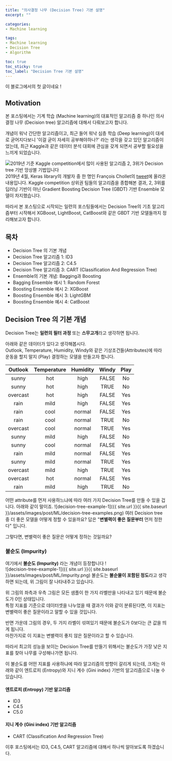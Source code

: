 ```yaml
---
title: "의사결정 나무 (Decision Tree) 기본 설명"
excerpt: ""

categories:
- Machine learning

tags:
- Machine learning
- Decision Tree
- Algorithm

toc: true
toc_sticky: true
toc_label: "Decision Tree 기본 설명"
---
```


이 블로그에서의 첫 글이네요 !

## Motivation
본 포스팅에서는 기계 학습 (Machine learning)의 대표적인 알고리즘 중 하나인 의사결정 나무 (Decision tree) 알고리즘에 대해서 다뤄보고자 합니다.

개념이 워낙 간단한 알고리즘이고, 최근 들어 워낙 심층 학습 (Deep learning)이 대세로 굳어지다보니 '이걸 굳이 자세히 공부해야하나?' 라는 생각을 갖고 있던 알고리즘이었는데, 최근 Kaggle과 같은 데이터 분석 대회에 관심을 갖게 되면서 공부할 필요성을 느끼게 되었습니다.

![2019년 기준 Kaggle competition에서 많이 사용된 알고리즘 2, 3위가 Decision tree 기반 앙상블 기법입니다](https://pbs.twimg.com/media/D3Pb_Q3UIAAuSWU?format=jpg&name=medium)  
2019년 4월, Keras library의 개발자 중 한 명인 François Chollet의 [tweet](https://twitter.com/fchollet/status/1113476428249464833?lang=en)에 올라온 내용입니다.
Kaggle competition 상위권 팀들의 알고리즘을 종합해본 결과, 2, 3위를 딥러닝 기반이 아닌 Gradient Boosting Decision Tree (GBDT) 기반 Ensemble 모델이 차지했습니다.

따라서 본 포스팅으로 시작되는 일련의 포스팅들에서는 Decision Tree의 기초 알고리즘부터 시작해서 XGBoost, LightBoost, CatBoost와 같은 GBDT 기반 모델들까지 정리해보고자 합니다.

## 목차
- Decision Tree 의 기본 개념
- Decision Tree 알고리즘 1: ID3
- Decision Tree 알고리즘 2: C4.5 
- Decision Tree 알고리즘 3: CART (Classification And Regression Tree)
- Ensemble의 기본 개념: Bagging과 Boosting
- Bagging Ensemble 예시 1: Random Forest
- Boosting Ensemble 예시 2: XGBoost
- Boosting Ensemble 예시 3: LightGBM
- Boosting Ensemble 예시 4: CatBoost
 
## Decision Tree 의 기본 개념
 
Decision Tree는 **일련의 필터 과정** 또는 **스무고개**라고 생각하면 됩니다.


아래와 같은 데이터가 있다고 생각해봅시다.  
Outlook, Temperature, Humidity, Windy와 같은 기상조건들(Attributes)에 따라 운동을 할지 말지 (Play) 결정하는 모델을 만들고자 합니다.

| Outlook  | Temperature | Humidity | Windy | Play |
|:--------:|:-----------:|:--------:|:-----:|:----:|
| sunny    | hot         | high     | FALSE | No   |
| sunny    | hot         | high     | TRUE  | No   |
| overcast | hot         | high     | FALSE | Yes  |
| rain     | mild        | high     | FALSE | Yes  |
| rain     | cool        | normal   | FALSE | Yes  |
| rain     | cool        | normal   | TRUE  | No   |
| overcast | cool        | normal   | TRUE  | Yes  |
| sunny    | mild        | high     | FALSE | No   |
| sunny    | cool        | normal   | FALSE | Yes  |
| rain     | mild        | normal   | FALSE | Yes  |
| sunny    | mild        | normal   | TRUE  | Yes  |
| overcast | mild        | high     | TRUE  | Yes  |
| overcast | hot         | normal   | FALSE | Yes  |
| rain     | mild        | high     | TRUE  | No   |

어떤 attribute를 먼저 사용하느냐에 따라 여러 가지 Decision Tree를 만들 수 있을 겁니다. 아래와 같이 말이죠.
![decision-tree-example-1]({{ site.url }}{{ site.baseurl }}/assets/images/post/ML/decision-tree-examples.png)
여러 Decision tree 중 더 좋은 모델을 어떻게 정할 수 있을까요?
답은 "**변별력이 좋은 질문부터** 먼저 정한다" 입니다.

그렇다면, 변별력이 좋은 질문은 어떻게 정하는 것일까요?


### 불순도 (Impurity)
여기에서 **불순도 (Impurity)** 라는 개념이 등장합니다 !  
![decision-tree-example-1]({{ site.url }}{{ site.baseurl }}/assets/images/post/ML/impurity.png)
불순도는 **불순물이 포함된 정도**라고 생각하면 되는데, 위 그림이 잘 나타내주고 있습니다.  

위 그림의 좌측과 우측 그림은 모든 샘플이 한 가지 라벨만을 나타내고 있기 때문에 불순도가 0인 상태입니다.  
특정 지표를 기준으로 데이터셋을 나누었을 때 결과가 이와 같이 분류된다면, 이 지표는 변별력이 좋은 질문이라고 말할 수 있을 것입니다.

반면 가운데 그림의 경우, 두 가지 라벨이 섞여있기 때문에 불순도가 0보다는 큰 값을 띄게 됩니다.  
마찬가지로 이 지표는 변별력이 좋지 않은 질문이라고 할 수 있습니다.

따라서 최고의 성능을 보이는 Decision Tree를 만들기 위해서는 불순도가 가장 낮은 지표를 찾아 나무를 구성해나가면 됩니다.

이 불순도를 어떤 지표를 사용하냐에 따라 알고리즘의 방향이 갈리게 되는데, 크게는 아래와 같이 엔트로피 (Entropy)와 지니 계수 (Gini index) 기반의 알고리즘으로 나눌 수 있습니다.

#### 엔트로피 (Entropy) 기반 알고리즘
- ID3
- C4.5
- C5.0

#### 지니 계수 (Gini index) 기반 알고리즘
- CART (Classification And Regression Tree)

이후 포스팅에서는 ID3, C4.5, CART 알고리즘에 대해서 하나씩 알아보도록 하겠습니다.